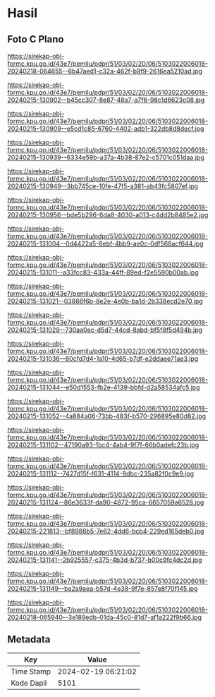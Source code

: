 # Hasil

## Foto C Plano

https://sirekap-obj-formc.kpu.go.id/43e7/pemilu/pdpr/51/03/02/20/06/5103022006018-20240218-064655--6b47aed1-c32a-462f-b9f9-2616ea5210ad.jpg

https://sirekap-obj-formc.kpu.go.id/43e7/pemilu/pdpr/51/03/02/20/06/5103022006018-20240215-130902--b45cc307-8e87-48a7-a7f6-98c1d6623c08.jpg

https://sirekap-obj-formc.kpu.go.id/43e7/pemilu/pdpr/51/03/02/20/06/5103022006018-20240215-130909--e5cd1c85-6760-4402-adb1-322db8d8decf.jpg

https://sirekap-obj-formc.kpu.go.id/43e7/pemilu/pdpr/51/03/02/20/06/5103022006018-20240215-130939--6334e59b-a37a-4b38-87e2-c5701c051daa.jpg

https://sirekap-obj-formc.kpu.go.id/43e7/pemilu/pdpr/51/03/02/20/06/5103022006018-20240215-130949--3bb745ce-10fe-47f5-a381-ab43fc5807ef.jpg

https://sirekap-obj-formc.kpu.go.id/43e7/pemilu/pdpr/51/03/02/20/06/5103022006018-20240215-130956--bde5b296-6da8-4030-a013-c4dd2b8485e2.jpg

https://sirekap-obj-formc.kpu.go.id/43e7/pemilu/pdpr/51/03/02/20/06/5103022006018-20240215-131004--0d4422a5-8ebf-4bb9-ae0c-0df568acf644.jpg

https://sirekap-obj-formc.kpu.go.id/43e7/pemilu/pdpr/51/03/02/20/06/5103022006018-20240215-131011--a33fcc83-433a-44ff-89ed-f2e5590b00ab.jpg

https://sirekap-obj-formc.kpu.go.id/43e7/pemilu/pdpr/51/03/02/20/06/5103022006018-20240215-131021--03886f6b-8e2e-4e0b-ba1d-2b338ecd2e70.jpg

https://sirekap-obj-formc.kpu.go.id/43e7/pemilu/pdpr/51/03/02/20/06/5103022006018-20240215-131029--730aa0ec-d5d7-44cd-8abd-bf5f8f5d494b.jpg

https://sirekap-obj-formc.kpu.go.id/43e7/pemilu/pdpr/51/03/02/20/06/5103022006018-20240215-131036--80cfd7d4-1a10-4d65-b7df-e2ddaee71ae3.jpg

https://sirekap-obj-formc.kpu.go.id/43e7/pemilu/pdpr/51/03/02/20/06/5103022006018-20240215-131044--e50d1553-fb2e-4139-bbfd-d2a58534afc5.jpg

https://sirekap-obj-formc.kpu.go.id/43e7/pemilu/pdpr/51/03/02/20/06/5103022006018-20240215-131052--4a884a06-73bb-483f-b570-296895e80d82.jpg

https://sirekap-obj-formc.kpu.go.id/43e7/pemilu/pdpr/51/03/02/20/06/5103022006018-20240215-131102--47190a93-1bc4-4ab4-9f7f-66b0adefc23b.jpg

https://sirekap-obj-formc.kpu.go.id/43e7/pemilu/pdpr/51/03/02/20/06/5103022006018-20240215-131112--7427d15f-f631-4114-8dbc-235a82f0c9e9.jpg

https://sirekap-obj-formc.kpu.go.id/43e7/pemilu/pdpr/51/03/02/20/06/5103022006018-20240215-131124--86e3633f-da90-4872-95ca-6657059a6528.jpg

https://sirekap-obj-formc.kpu.go.id/43e7/pemilu/pdpr/51/03/02/20/06/5103022006018-20240215-221813--bf8988b5-7e62-4dd6-bcb4-229ed165deb0.jpg

https://sirekap-obj-formc.kpu.go.id/43e7/pemilu/pdpr/51/03/02/20/06/5103022006018-20240215-131141--2b925557-c375-4b3d-b737-b00c9fc4dc2d.jpg

https://sirekap-obj-formc.kpu.go.id/43e7/pemilu/pdpr/51/03/02/20/06/5103022006018-20240215-131149--ba2a9aea-b57d-4e38-9f7e-857e8f70f145.jpg

https://sirekap-obj-formc.kpu.go.id/43e7/pemilu/pdpr/51/03/02/20/06/5103022006018-20240218-065940--3e189edb-01da-45c0-81d7-af1a222f9b66.jpg


## Metadata

| Key        | Value               |
| ---------- | ------------------- |
| Time Stamp | 2024-02-19 06:21:02 |
| Kode Dapil | 5101                |




